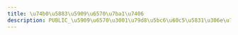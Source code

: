 ```yaml
---
title: \u74b0\u5883\u5909\u6570\u7ba1\u7406
description: PUBLIC_\u5909\u6570\u3001\u79d8\u5bc6\u60c5\u5831\u306e\u7ba1\u7406
---
```


<script>
  import PreparingPage from '$lib/components/PreparingPage.svelte';
</script>

<PreparingPage />